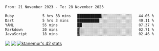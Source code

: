 <!--START_SECTION:waka-->

```txt
From: 21 November 2023 - To: 28 November 2023

Ruby             5 hrs 33 mins   ███████████░░░░░░░░░░░░░░   44.05 %
Dart             5 hrs 3 mins    ██████████░░░░░░░░░░░░░░░   40.11 %
YAML             55 mins         ██░░░░░░░░░░░░░░░░░░░░░░░   07.37 %
Markdown         20 mins         ▓░░░░░░░░░░░░░░░░░░░░░░░░   02.71 %
JavaScript       18 mins         ▓░░░░░░░░░░░░░░░░░░░░░░░░   02.46 %
```

<!--END_SECTION:waka-->
<a href="https://github.com/anuraghazra/github-readme-stats">
  <img align="left" src="https://github-readme-stats.vercel.app/api?username=Tanesan&count_private=true&show_icons=true" />
<img align="left" src="https://github-readme-stats.vercel.app/api/top-langs/?username=Tanesan" />
</a>

[![ktanemur's 42 stats](https://badge42.vercel.app/api/v2/cl1wslf6s002109l771rng2w8/stats?cursusId=21&coalitionId=62)](https://github.com/JaeSeoKim/badge42)
